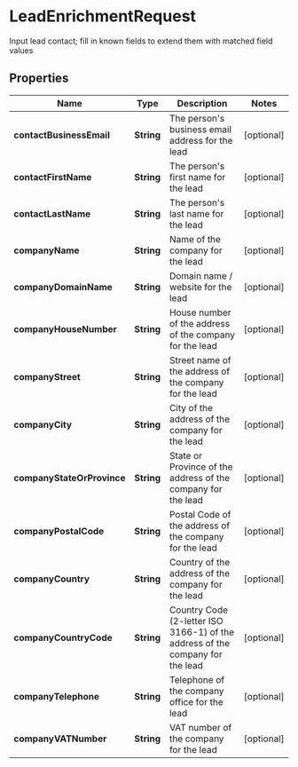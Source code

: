 

# LeadEnrichmentRequest

Input lead contact; fill in known fields to extend them with matched field values

## Properties

| Name | Type | Description | Notes |
|------------ | ------------- | ------------- | -------------|
|**contactBusinessEmail** | **String** | The person&#39;s business email address for the lead |  [optional] |
|**contactFirstName** | **String** | The person&#39;s first name for the lead |  [optional] |
|**contactLastName** | **String** | The person&#39;s last name for the lead |  [optional] |
|**companyName** | **String** | Name of the company for the lead |  [optional] |
|**companyDomainName** | **String** | Domain name / website for the lead |  [optional] |
|**companyHouseNumber** | **String** | House number of the address of the company for the lead |  [optional] |
|**companyStreet** | **String** | Street name of the address of the company for the lead |  [optional] |
|**companyCity** | **String** | City of the address of the company for the lead |  [optional] |
|**companyStateOrProvince** | **String** | State or Province of the address of the company for the lead |  [optional] |
|**companyPostalCode** | **String** | Postal Code of the address of the company for the lead |  [optional] |
|**companyCountry** | **String** | Country of the address of the company for the lead |  [optional] |
|**companyCountryCode** | **String** | Country Code (2-letter ISO 3166-1) of the address of the company for the lead |  [optional] |
|**companyTelephone** | **String** | Telephone of the company office for the lead |  [optional] |
|**companyVATNumber** | **String** | VAT number of the company for the lead |  [optional] |



